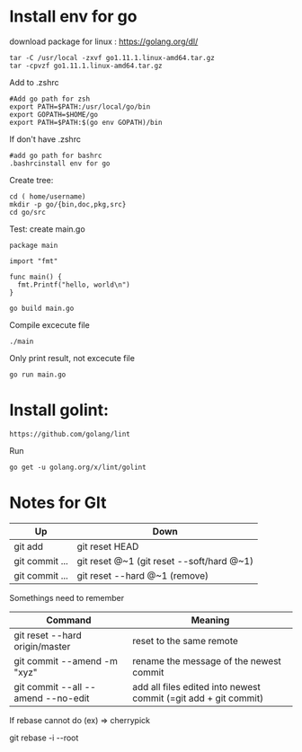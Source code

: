 # Install env for go
download package for linux : https://golang.org/dl/

```cd downloads
tar -C /usr/local -zxvf go1.11.1.linux-amd64.tar.gz
tar -cpvzf go1.11.1.linux-amd64.tar.gz
```

Add to .zshrc
```
#Add go path for zsh
export PATH=$PATH:/usr/local/go/bin
export GOPATH=$HOME/go
export PATH=$PATH:$(go env GOPATH)/bin
```

If don't have .zshrc
```
#add go path for bashrc
.bashrcinstall env for go
```

Create tree:
```
cd ( home/username)
mkdir -p go/{bin,doc,pkg,src}
cd go/src
```
Test: create main.go




```golang
package main

import "fmt"

func main() {
  fmt.Printf("hello, world\n")
}
```

```
go build main.go
```

Compile excecute file

```
./main
```

Only print result, not excecute file

```
go run main.go
```


# Install golint: 
```
https://github.com/golang/lint
```
Run
```
go get -u golang.org/x/lint/golint
```

# Notes for GIt
Up | Down
-----------|-------------
git add <filename> | git reset HEAD <filename>
git commit ... | git reset @~1 (git reset --soft/hard @~1)
git commit ... | git reset --hard @~1 (remove)

Somethings need to remember

Command | Meaning
-----------|-------------
git reset --hard origin/master | reset to the same remote
git commit --amend -m "xyz" | rename the message of the newest commit 
git commit --all --amend --no-edit | add all files edited into newest commit (=git add + git commit) 

If rebase cannot do (ex) => cherrypick

git rebase -i --root



